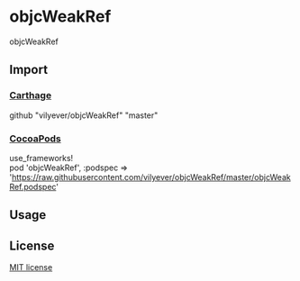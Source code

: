 # objcWeakRef
objcWeakRef

## Import
### [Carthage](https://github.com/Carthage/Carthage)
github "vilyever/objcWeakRef" "master"

### [CocoaPods](http://cocoapods.org)
use_frameworks!
</br>
pod 'objcWeakRef', :podspec => 'https://raw.githubusercontent.com/vilyever/objcWeakRef/master/objcWeakRef.podspec'

## Usage

## License

[MIT license](LICENSE)
